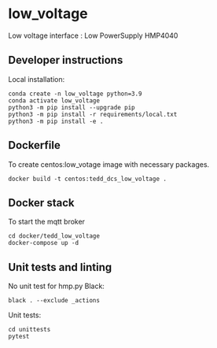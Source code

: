 # low_voltage

Low voltage interface : Low PowerSupply HMP4040

## Developer instructions

Local installation: 

```
conda create -n low_voltage python=3.9
conda activate low_voltage
python3 -m pip install --upgrade pip
python3 -m pip install -r requirements/local.txt
python3 -m pip install -e .  
```
## Dockerfile
To create centos:low_votage image with necessary packages.

```
docker build -t centos:tedd_dcs_low_voltage .
```

## Docker stack
To  start the mqtt broker

```
cd docker/tedd_low_voltage
docker-compose up -d 
```
## Unit tests and linting 
No unit test for hmp.py 
Black: 

```commandline
black . --exclude _actions
```

Unit tests: 

```commandline
cd unittests
pytest
```

